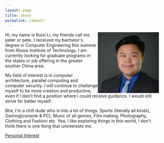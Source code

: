 ```yaml
---
layout: page
title: about
permalink: /about/
---
```



<img style="float: right;" src="/Assets/Ruixi Li.png" width="200px">

Hi, my name is Ruixi Li, my friends call me peter or pete. I received my bachelor's degree in Computer Engineering this summer from Illinois Institute of Technology. I am currently looking for graduate programs in the states or job offering in the greater souther China area. 
    
My field of interest is in computer architecture, parallel computing and computer security. I will continue to challenge myself to be more creative and productive, even if I don't find a position where I could receive guidance.  I would still strive for better myself. 

Btw, I'm a chill dude who is into a lot of things: Sports (literally all kinds), Gaming(console & PC), Music of all genres, Film making, Photography, Clothing and Fashion etc. Yea, I like exploring things in this world, I don't think there is one thing that uninterests me.


[Personal Interest](/Personal_Interest/)

<!--This is the base Jekyll theme. You can find out more info about customizing your Jekyll theme, as well as basic Jekyll usage documentation at [jekyllrb.com](https://jekyllrb.com/)

You can find the source code for Minima at GitHub:
[jekyll][jekyll-organization] /
[minima](https://github.com/jekyll/minima)

You can find the source code for Jekyll at GitHub:
[jekyll][jekyll-organization] /
[jekyll](https://github.com/jekyll/jekyll)


[jekyll-organization]: https://github.com/jekyll-->


